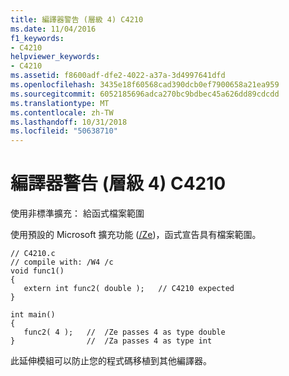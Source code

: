 ```yaml
---
title: 編譯器警告 (層級 4) C4210
ms.date: 11/04/2016
f1_keywords:
- C4210
helpviewer_keywords:
- C4210
ms.assetid: f8600adf-dfe2-4022-a37a-3d4997641dfd
ms.openlocfilehash: 3435e18f60568cad390dcb0ef7900658a21ea959
ms.sourcegitcommit: 6052185696adca270bc9bdbec45a626dd89cdcdd
ms.translationtype: MT
ms.contentlocale: zh-TW
ms.lasthandoff: 10/31/2018
ms.locfileid: "50638710"
---
```

# <a name="compiler-warning-level-4-c4210"></a>編譯器警告 (層級 4) C4210

使用非標準擴充： 給函式檔案範圍

使用預設的 Microsoft 擴充功能 ([/Ze](../../build/reference/za-ze-disable-language-extensions.md))，函式宣告具有檔案範圍。

```
// C4210.c
// compile with: /W4 /c
void func1()
{
   extern int func2( double );   // C4210 expected
}

int main()
{
   func2( 4 );   //  /Ze passes 4 as type double
}                //  /Za passes 4 as type int
```

此延伸模組可以防止您的程式碼移植到其他編譯器。